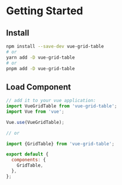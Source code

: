 # Getting Started

## Install

```bash
npm install --save-dev vue-grid-table
# or 
yarn add -D vue-grid-table
# or 
pnpm add -D vue-grid-table
```

## Load Component

```js static noeditor
// add it to your vue application:
import VueGridTable from 'vue-grid-table';
import Vue from 'vue';

Vue.use(VueGridTable);

// or

import {GridTable} from 'vue-grid-table';

export default {
  components: {
    GridTable,
  },
};
```
